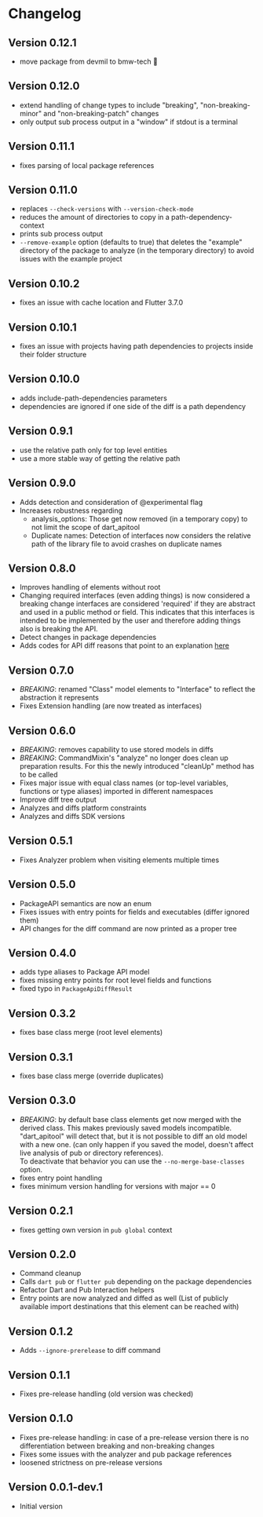 # Changelog

## Version 0.12.1
- move package from devmil to bmw-tech 🚀

## Version 0.12.0
- extend handling of change types to include "breaking", "non-breaking-minor" and "non-breaking-patch" changes
- only output sub process output in a "window" if stdout is a terminal

## Version 0.11.1
- fixes parsing of local package references

## Version 0.11.0
- replaces `--check-versions` with `--version-check-mode`
- reduces the amount of directories to copy in a path-dependency-context
- prints sub process output
- `--remove-example` option (defaults to true) that deletes the "example" directory of the package to analyze (in the temporary directory) to avoid issues with the example project

## Version 0.10.2
- fixes an issue with cache location and Flutter 3.7.0

## Version 0.10.1 
- fixes an issue with projects having path dependencies to projects inside their folder structure

## Version 0.10.0
- adds include-path-dependencies parameters
- dependencies are ignored if one side of the diff is a path dependency

## Version 0.9.1
- use the relative path only for top level entities
- use a more stable way of getting the relative path

## Version 0.9.0
- Adds detection and consideration of @experimental flag
- Increases robustness regarding
  -  analysis_options: Those get now removed (in a temporary copy) to not limit the scope of dart_apitool
  -  Duplicate names: Detection of interfaces now considers the relative path of the library file to avoid crashes on duplicate names

## Version 0.8.0
- Improves handling of elements without root
- Changing required interfaces (even adding things) is now considered a breaking change
  interfaces are considered 'required' if they are abstract and used in a public method or field.
  This indicates that this interfaces is intended to be implemented by the user and therefore adding things also is breaking the API.
- Detect changes in package dependencies
- Adds codes for API diff reasons that point to an explanation [here](https://github.com/bmw-tech/dart_apitool/blob/main/readme/change_codes.md)

## Version 0.7.0
- *BREAKING*: renamed "Class" model elements to "Interface" to reflect the abstraction it represents
- Fixes Extension handling (are now treated as interfaces)
  
## Version 0.6.0
- *BREAKING*: removes capability to use stored models in diffs
- *BREAKING*: CommandMixin's "analyze" no longer does clean up preparation results. For this the newly introduced "cleanUp" method has to be called
- Fixes major issue with equal class names (or top-level variables, functions or type aliases) imported in different namespaces
- Improve diff tree output
- Analyzes and diffs platform constraints
- Analyzes and diffs SDK versions

## Version 0.5.1
- Fixes Analyzer problem when visiting elements multiple times

## Version 0.5.0
- PackageAPI semantics are now an enum
- Fixes issues with entry points for fields and executables (differ ignored them)
- API changes for the diff command are now printed as a proper tree

## Version 0.4.0
- adds type aliases to Package API model
- fixes missing entry points for root level fields and functions
- fixed typo in `PackageApiDiffResult`

## Version 0.3.2
- fixes base class merge (root level elements)

## Version 0.3.1
- fixes base class merge (override duplicates)

## Version 0.3.0
- *BREAKING*: by default base class elements get now merged with the derived class. This makes previously saved models incompatible.  
"dart_apitool" will detect that, but it is not possible to diff an old model with a new one. (can only happen if you saved the model, doesn't affect live analysis of pub or directory references).  
To deactivate that behavior you can use the `--no-merge-base-classes` option.
- fixes entry point handling
- fixes minimum version handling for versions with major == 0

## Version 0.2.1
- fixes getting own version in `pub global` context

## Version 0.2.0
- Command cleanup
- Calls `dart pub` or `flutter pub` depending on the package dependencies
- Refactor Dart and Pub Interaction helpers
- Entry points are now analyzed and diffed as well (List of publicly available import destinations that this element can be reached with)

## Version 0.1.2
- Adds `--ignore-prerelease` to diff command

## Version 0.1.1
- Fixes pre-release handling (old version was checked)

## Version 0.1.0
- Fixes pre-release handling: in case of a pre-release version there is no differentiation between breaking and non-breaking changes
- Fixes some issues with the analyzer and pub package references
- loosened strictness on pre-release versions

## Version 0.0.1-dev.1
- Initial version
